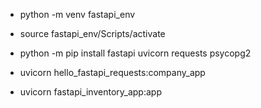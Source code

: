 

- python -m venv fastapi_env

- source fastapi_env/Scripts/activate

- python -m pip install fastapi uvicorn requests psycopg2

- uvicorn hello_fastapi_requests:company_app

- uvicorn fastapi_inventory_app:app

